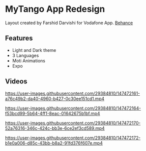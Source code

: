 # MyTango App Redesign

Layout created by Farshid Darvishi for Vodafone App. [Behance](https://www.behance.net/gallery/81946921/Redesign-Vodafone-app)

## Features

- Light and Dark theme
- 3 Languages
- Moti Animations
- Expo

## Videos
https://user-images.githubusercontent.com/29384810/147472161-a76c49b2-da40-4960-b427-0c30ee151cd1.mp4

https://user-images.githubusercontent.com/29384810/147472164-f53bcd99-5b64-4ff1-8eac-01642675b1bf.mp4

https://user-images.githubusercontent.com/29384810/147472170-52a76316-346c-424c-bb3e-6ce2ef3cd589.mp4

https://user-images.githubusercontent.com/29384810/147472172-b1e0a006-d85c-43bb-b8a2-91fd376f607e.mp4
